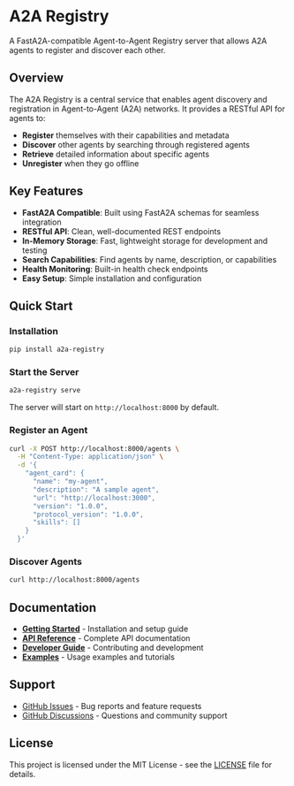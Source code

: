 # A2A Registry

A FastA2A-compatible Agent-to-Agent Registry server that allows A2A agents to register and discover each other.

## Overview

The A2A Registry is a central service that enables agent discovery and registration in Agent-to-Agent (A2A) networks. It provides a RESTful API for agents to:

- **Register** themselves with their capabilities and metadata
- **Discover** other agents by searching through registered agents
- **Retrieve** detailed information about specific agents
- **Unregister** when they go offline

## Key Features

- **FastA2A Compatible**: Built using FastA2A schemas for seamless integration
- **RESTful API**: Clean, well-documented REST endpoints
- **In-Memory Storage**: Fast, lightweight storage for development and testing
- **Search Capabilities**: Find agents by name, description, or capabilities
- **Health Monitoring**: Built-in health check endpoints
- **Easy Setup**: Simple installation and configuration

## Quick Start

### Installation

```bash
pip install a2a-registry
```

### Start the Server

```bash
a2a-registry serve
```

The server will start on `http://localhost:8000` by default.

### Register an Agent

```bash
curl -X POST http://localhost:8000/agents \
  -H "Content-Type: application/json" \
  -d '{
    "agent_card": {
      "name": "my-agent",
      "description": "A sample agent",
      "url": "http://localhost:3000",
      "version": "1.0.0",
      "protocol_version": "1.0.0",
      "skills": []
    }
  }'
```

### Discover Agents

```bash
curl http://localhost:8000/agents
```

## Documentation

- [**Getting Started**](getting-started/installation.md) - Installation and setup guide
- [**API Reference**](api/overview.md) - Complete API documentation
- [**Developer Guide**](developer/contributing.md) - Contributing and development
- [**Examples**](examples/basic-usage.md) - Usage examples and tutorials

## Support

- [GitHub Issues](https://github.com/allenday/a2a-registry/issues) - Bug reports and feature requests
- [GitHub Discussions](https://github.com/allenday/a2a-registry/discussions) - Questions and community support

## License

This project is licensed under the MIT License - see the [LICENSE](https://github.com/allenday/a2a-registry/blob/master/LICENSE) file for details.